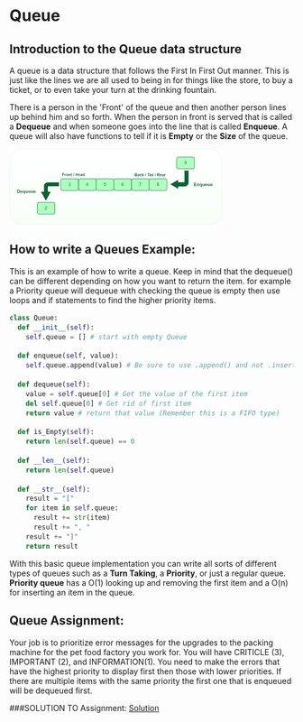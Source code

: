 # Queue

## Introduction to the Queue data structure
A queue is a data structure that follows the First In First Out manner. This is just like the lines we are all used to being in for things like the store, to buy a ticket, or to even take your turn at the drinking fountain.

There is a person in the 'Front' of the queue and then another person lines up behind him and so forth. When the person in front is served that is called a **Dequeue** and when someone goes into the line that is called **Enqueue**. A queue will also have functions to tell if it is **Empty** or the **Size** of the queue.

![A picture of a Queue](Queue.png)


## How to write a Queues Example:
This is an example of how to write a queue. Keep in mind that the dequeue() can be different depending on how you want to return the item. for example a Priority queue will dequeue with checking the queue is empty then use loops and if statements to find the higher priority items.

```python
class Queue:
  def __init__(self):
    self.queue = [] # start with empty Queue

  def enqueue(self, value):
    self.queue.append(value) # Be sure to use .append() and not .insert or you will start making a Stack (a different data structure)

  def dequeue(self):
    value = self.queue[0] # Get the value of the first item
    del self.queue[0] # Get rid of first item
    return value # return that value (Remember this is a FIFO type)

  def is_Empty(self):
    return len(self.queue) == 0

  def __len__(self):
    return len(self.queue)

  def __str__(self):
    result = "["
    for item in self.queue:
      result += str(item)
      result += ", "
    result += "]"
    return result
```

With this basic queue implementation you can write all sorts of different types of queues such as a **Turn Taking**, a **Priority**, or just a regular queue. **Priority queue** has a O(1) looking up and removing the first item and a O(n) for inserting an item in the queue.

## Queue Assignment:
Your job is to prioritize error messages for the upgrades to the packing machine for the pet food factory you work for. You will have CRITICLE (3), IMPORTANT (2), and INFORMATION(1). You need to make the errors that have the highest priority to display first then those with lower priorities. If there are multiple items with the same priority the first one that is enqueued will be dequeued first.

###SOLUTION TO Assignment:
[Solution](SolutionQueue.md)
